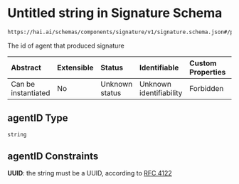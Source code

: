 # Untitled string in Signature Schema

```txt
https://hai.ai/schemas/components/signature/v1/signature.schema.json#/properties/agentID
```

The id of agent that produced signature

| Abstract            | Extensible | Status         | Identifiable            | Custom Properties | Additional Properties | Access Restrictions | Defined In                                                                                                    |
| :------------------ | :--------- | :------------- | :---------------------- | :---------------- | :-------------------- | :------------------ | :------------------------------------------------------------------------------------------------------------ |
| Can be instantiated | No         | Unknown status | Unknown identifiability | Forbidden         | Allowed               | none                | [signature.schema.json\*](../../schemas/components/signature/v1/signature.schema.json "open original schema") |

## agentID Type

`string`

## agentID Constraints

**UUID**: the string must be a UUID, according to [RFC 4122](https://tools.ietf.org/html/rfc4122 "check the specification")
